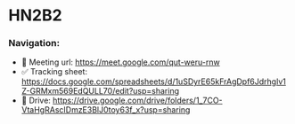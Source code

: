 # HN2B2

### Navigation:
- 🔗 Meeting url: https://meet.google.com/qut-weru-rnw
- ✅ Tracking sheet: https://docs.google.com/spreadsheets/d/1uSDyrE65kFrAgDpf6Jdrhglv1Z-GRMxm569EdQULL70/edit?usp=sharing
- 📂 Drive: https://drive.google.com/drive/folders/1_7CO-VtaHgRAscIDmzE3BlJ0toy63f_x?usp=sharing
